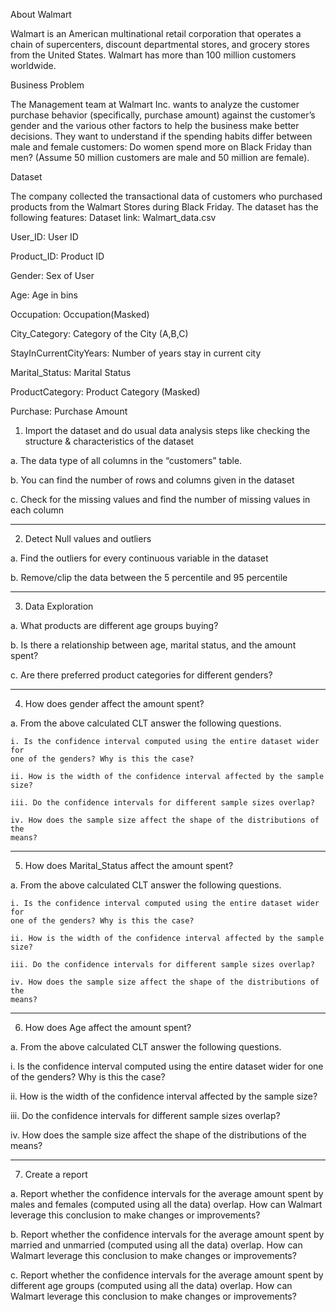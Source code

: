 About Walmart

Walmart is an American multinational retail corporation that operates a chain of supercenters, discount departmental stores, and grocery stores from the United States. Walmart has more than 100 million customers worldwide.


Business Problem

The Management team at Walmart Inc. wants to analyze the customer purchase behavior (specifically, purchase amount) against the customer’s gender and the various other factors to help the business make better decisions. They want to understand if the spending habits differ between male and female customers: Do women spend more on Black Friday than men? (Assume 50 million customers are male and 50 million are female).


Dataset

The company collected the transactional data of customers who purchased products from the Walmart Stores during Black Friday. The dataset has the following features:
Dataset link: Walmart_data.csv

User_ID:	User ID

Product_ID:	Product ID

Gender:	Sex of User

Age:	Age in bins

Occupation:	Occupation(Masked)

City_Category:	Category of the City (A,B,C)

StayInCurrentCityYears:	Number of years stay in current city

Marital_Status:	Marital Status

ProductCategory:	Product Category (Masked)

Purchase:	Purchase Amount


1. Import the dataset and do usual data analysis steps like checking the structure &
characteristics of the dataset

  a. The data type of all columns in the “customers” table.
  
  b. You can find the number of rows and columns given in the dataset
  
  c. Check for the missing values and find the number of missing values in each
  column

_____________________________________________________________________________________
2. Detect Null values and outliers
   
  a. Find the outliers for every continuous variable in the dataset
  
  b. Remove/clip the data between the 5 percentile and 95 percentile
_____________________________________________________________________________________

3. Data Exploration
   
  a. What products are different age groups buying?
  
  b. Is there a relationship between age, marital status, and the amount spent?
  
  c. Are there preferred product categories for different genders?

_____________________________________________________________________________________
4. How does gender affect the amount spent?
   
  a. From the above calculated CLT answer the following questions.
  
    i. Is the confidence interval computed using the entire dataset wider for
    one of the genders? Why is this the case?
    
    ii. How is the width of the confidence interval affected by the sample size?
    
    iii. Do the confidence intervals for different sample sizes overlap?
    
    iv. How does the sample size affect the shape of the distributions of the
    means?

_____________________________________________________________________________________
5. How does Marital_Status affect the amount spent?
   
  a. From the above calculated CLT answer the following questions.
  
    i. Is the confidence interval computed using the entire dataset wider for
    one of the genders? Why is this the case?
    
    ii. How is the width of the confidence interval affected by the sample size?
    
    iii. Do the confidence intervals for different sample sizes overlap?
    
    iv. How does the sample size affect the shape of the distributions of the
    means?

_____________________________________________________________________________________
6. How does Age affect the amount spent?

a. From the above calculated CLT answer the following questions.

  i. Is the confidence interval computed using the entire dataset wider for
  one of the genders? Why is this the case?
  
  ii. How is the width of the confidence interval affected by the sample size?
  
  iii. Do the confidence intervals for different sample sizes overlap?
  
  iv. How does the sample size affect the shape of the distributions of the
  means?

_____________________________________________________________________________________
7. Create a report
   
  a. Report whether the confidence intervals for the average amount spent by males
    and females (computed using all the data) overlap. How can Walmart leverage
    this conclusion to make changes or improvements?
    
  b. Report whether the confidence intervals for the average amount spent by
    married and unmarried (computed using all the data) overlap. How can Walmart
    leverage this conclusion to make changes or improvements?
    
  c. Report whether the confidence intervals for the average amount spent by
    different age groups (computed using all the data) overlap. How can Walmart
    leverage this conclusion to make changes or improvements?
